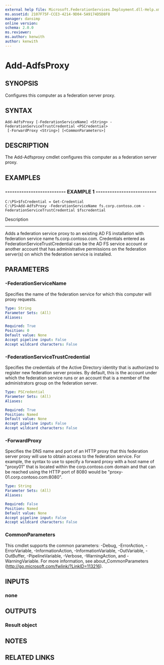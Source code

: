 ```yaml
---
external help file: Microsoft.FederationServices.Deployment.dll-Help.xml
ms.assetid: 2107F75F-CCE3-4214-9D04-5A9174D5D8F8
manager: dansimp
online version: 
schema: 2.0.0
ms.reviewer:
ms.author: kenwith
author: kenwith
---
```


# Add-AdfsProxy

## SYNOPSIS
Configures this computer as a federation server proxy.

## SYNTAX

```
Add-AdfsProxy [-FederationServiceName] <String> -FederationServiceTrustCredential <PSCredential>
 [-ForwardProxy <String>] [<CommonParameters>]
```

## DESCRIPTION
The Add-Adfsproxy cmdlet configures this computer as a federation server proxy.

## EXAMPLES

### -------------------------- EXAMPLE 1 --------------------------
```
C:\PS>$fsCredential = Get-Credential
C:\PS>Add-AdfsProxy -FederationServiceName fs.corp.contoso.com -FederationServiceTrustCredential $fscredential
```

Description

-----------

Adds a federation service proxy to an existing AD FS installation with federation service name fs.corp.contoso.com.
Credentials entered as FederationServiceTrustCredential can be the AD FS service account or another account that has administrative permissions on the federation server(s) on which the federation service is installed.

## PARAMETERS

### -FederationServiceName
Specifies the name of the federation service for which this computer will proxy requests.

```yaml
Type: String
Parameter Sets: (All)
Aliases: 

Required: True
Position: 0
Default value: None
Accept pipeline input: False
Accept wildcard characters: False
```

### -FederationServiceTrustCredential
Specifies the credentials of the Active Directory identity that is authorized to register new federation server proxies.
By default, this is the account under which the federation service runs or an account that is a member of the administrators group on the federation server.

```yaml
Type: PSCredential
Parameter Sets: (All)
Aliases: 

Required: True
Position: Named
Default value: None
Accept pipeline input: False
Accept wildcard characters: False
```

### -ForwardProxy
Specifies the DNS name and port of an HTTP proxy that this federation server proxy will use to obtain access to the federation service.
For example, the syntax to use to specify a forward proxy with a host name of "proxy01" that is located within the corp.contoso.com domain and that can be reached using the HTTP port of 8080 would be "proxy-01.corp.contoso.com:8080".

```yaml
Type: String
Parameter Sets: (All)
Aliases: 

Required: False
Position: Named
Default value: None
Accept pipeline input: False
Accept wildcard characters: False
```

### CommonParameters
This cmdlet supports the common parameters: -Debug, -ErrorAction, -ErrorVariable, -InformationAction, -InformationVariable, -OutVariable, -OutBuffer, -PipelineVariable, -Verbose, -WarningAction, and -WarningVariable. For more information, see about_CommonParameters (http://go.microsoft.com/fwlink/?LinkID=113216).

## INPUTS

### none

## OUTPUTS

### Result object

## NOTES

## RELATED LINKS

